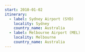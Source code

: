 ```yaml
---
start: 2010-01-02
itinerary:
  - label: Sydney Airport (SYD)
    locality: Sydney
    country_name: Australia
  - label: Melbourne Airport (MEL)
    locality: Melbourne
    country_name: Australia
---
```


